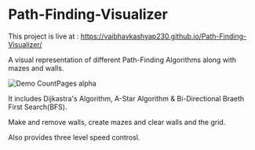 # Path-Finding-Visualizer

This project is live at : https://vaibhavkashyap230.github.io/Path-Finding-Visualizer/

A visual representation of different Path-Finding Algorithms along with mazes and walls.

![Demo CountPages alpha](https://j.gifs.com/k8krwx.gif)

It includes Dijkastra's Algorithm, A-Star Algorithm & Bi-Directional Braeth First Search(BFS).

Make and remove walls, create mazes and clear walls and the grid.

Also provides three level speed controsl.
